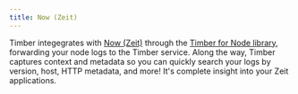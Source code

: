 ```yaml
---
title: Now (Zeit)
---
```

Timber integegrates with [Now (Zeit)](https://zeit.co/now) through the [Timber for Node library](/languages/node), forwarding your node logs to the Timber service. Along the way, Timber captures context and metadata so you can quickly search your logs by version, host, HTTP metadata, and more! It's complete insight into your Zeit applications.
